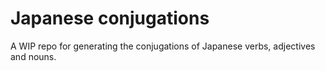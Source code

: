 # Japanese conjugations

A WIP repo for generating the conjugations of Japanese verbs, adjectives and nouns.
